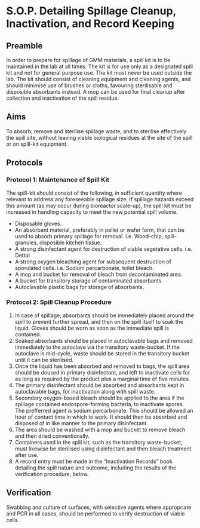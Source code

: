 # S.O.P. Detailing Spillage Cleanup, Inactivation, and Record Keeping
## Preamble
In order to prepare for spillage of GMM materials, a spill kit is to be maintained in the lab at all times. The kit is for use only as a designated spill kit and not for general purpose use. The kit must never be used outside the lab. The kit should consist of cleaning equipment and cleaning agents, and should minimise use of brushes or cloths, favouring sterilisable and disposible absorbants instead. A mop can be used for final cleanup after collection and inactivation of the spill residue.

## Aims
To absorb, remove and sterilise spillage waste, and to sterilise effectively the spill site, without leaving viable biological residues at the site of the spill or on spill-kit equipment.

## Protocols
### Protocol 1: Maintenance of Spill Kit
The spill-kit should consist of the following, in sufficient quantity where relevant to address any foreseeable spillage size. If spillage hazards exceed this amount (as may occur during bioreactor scale-up), the spill kit must be increased in handling capacity to meet the new potential spill volume.

* Disposable gloves.
* An absorbant material, preferably in pellet or wafer form, that can be used to absorb primary spillage for removal. i.e. Wood-chip, spill-granules, disposible kitchen tissue.
* A strong disinfectant agent for destruction of viable vegetative cells. i.e. Dettol
* A strong oxygen bleaching agent for subsequent destruction of sporulated cells. i.e. Sodium percarbonate, toilet bleach.
* A mop and bucket for removal of bleach from decontaminated area.
* A bucket for transitory storage of contaminated absorbants.
* Autoclavable plastic bags for storage of absorbants.

### Protocol 2: Spill Cleanup Procedure
1. In case of spillage, absorbants should be immediately placed around the spill to prevent further spread, and then on the spill itself to soak the liquid. Gloves should be worn as soon as the immediate spill is contained.
2. Soaked absorbants should be placed in autoclavable bags and removed immediately to the autoclave via the transitory waste-bucket. If the autoclave is mid-cycle, waste should be stored in the transitory bucket until it can be sterilised.
3. Once the liquid has been absorbed and removed to bags, the spill area should be doused in primary disinfectant, and left to inactivate cells for as long as required by the product plus a marginal time of five minutes.
4. The primary disinfectant should be absorbed and absorbants kept in autoclavable bags, for inactivation along with spill waste.
5. Secondary oxygen-based bleach should be applied to the area if the spillage contained endospore-forming bacteria, to inactivate spores. The prefferred agent is sodium percarbonate. This should be allowed an hour of contact time in which to work. It should then be absorbed and disposed of in like manner to the primary disinfectant.
6. The area should be washed with a mop and bucket to remove bleach and then dried conventionally.
7. Containers used in the spill kit, such as the transitory waste-bucket, must likewise be sterilised using disinfectant and then bleach treatment after use.
8. A record entry must be made in the “Inactivation Records” book detailing the spill nature and outcome, including the results of the verification procedure, below.

## Verification
Swabbing and culture of surfaces, with selective agents where appropriate and PCR in all cases, should be performed to verify destruction of viable cells.
